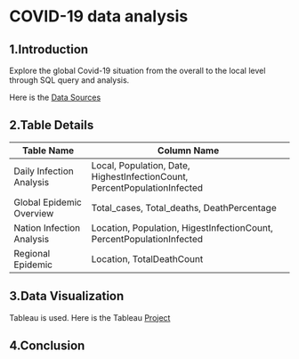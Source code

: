 # COVID-19 data analysis

## 1.Introduction

Explore the global Covid-19 situation from the overall to the local level through SQL query and analysis.  

Here is the [Data Sources](https://ourworldindata.org/covid-cases)


## 2.Table Details
|Table Name |Column Name|
|-----------|-----------|
|Daily Infection Analysis|Local, Population, Date, HighestInfectionCount, PercentPopulationInfected|
|Global Epidemic Overview|Total_cases, Total_deaths, DeathPercentage|
|Nation Infection Analysis|Location, Population, HigestInfectionCount, PercentPopulationInfected|
|Regional Epidemic|Location, TotalDeathCount|

## 3.Data Visualization

Tableau is used. Here is the Tableau [Project](https://public.tableau.com/app/profile/qijia.huang/viz/CovidDashboardTutorial_17018002830420/1_1)

## 4.Conclusion










